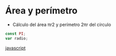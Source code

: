# Área y perímetro

* Cálculo del área πr2 y perímetro 2πr del círculo

```javascript
const PI;
var radio;
```

[javascript](https://github.com/USantaTecla-mathematics/javascript/blob/master/expresiones/%C3%81rea%20y%20per%C3%ADmetro/Area%20y%20perimetro.js)

